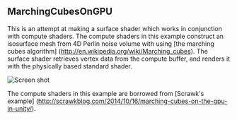 MarchingCubesOnGPU
------------------

This is an attempt at making a surface shader which works in conjunction with
compute shaders. The compute shaders in this example construct an isosurface
mesh from 4D Perlin noise volume with using [the marching cubes algorithm]
(http://en.wikipedia.org/wiki/Marching_cubes). The surface shader retrieves
vertex data from the compute buffer, and renders it with the physically based
standard shader.

![Screen shot](http://keijiro.github.io/MarchingCubesOnGPU/screen.png)

The compute shaders in this example are borrowed from [Scrawk's example]
(http://scrawkblog.com/2014/10/16/marching-cubes-on-the-gpu-in-unity/).
